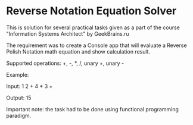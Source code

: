# Reverse Notation Equation Solver
This is solution for several practical tasks given as a part of the course "Information Systems Architect" by GeekBrains.ru 
  
The requirement was to create a Console app that will evaluate a Reverse Polish Notation math equation and show calculation result.

Supported operations: +, -, *, /, unary +, unary - 

Example:

Input: 1 2 + 4 * 3 +

Output: 15


Important note: the task had to be done using functional programming paradigm.
